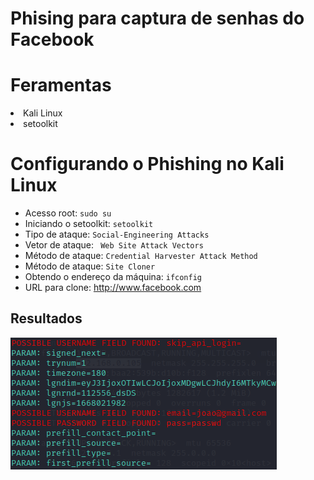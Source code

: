 # Phising para captura de senhas do Facebook

# Feramentas
<li>Kali Linux</li>
<li>setoolkit</li>

# Configurando o Phishing no Kali Linux
  
- Acesso root:  ``` sudo su ```
- Iniciando o setoolkit:  ```setoolkit```
- Tipo de ataque:  ```Social-Engineering Attacks```
- Vetor de ataque: ``` Web Site Attack Vectors```
- Método de ataque:  ```Credential Harvester Attack Method```
- Método de ataque:  ```Site Cloner```
- Obtendo o endereço da máquina: ```ifconfig```
- URL para clone: http://www.facebook.com

## Resultados
![Alt text](./img.png "Optional title")
